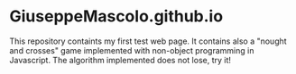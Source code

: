 # GiuseppeMascolo.github.io

This repository containts my first test web page.
It contains also a "nought and crosses" game implemented with non-object programming in Javascript.
The algorithm implemented does not lose, try it!
